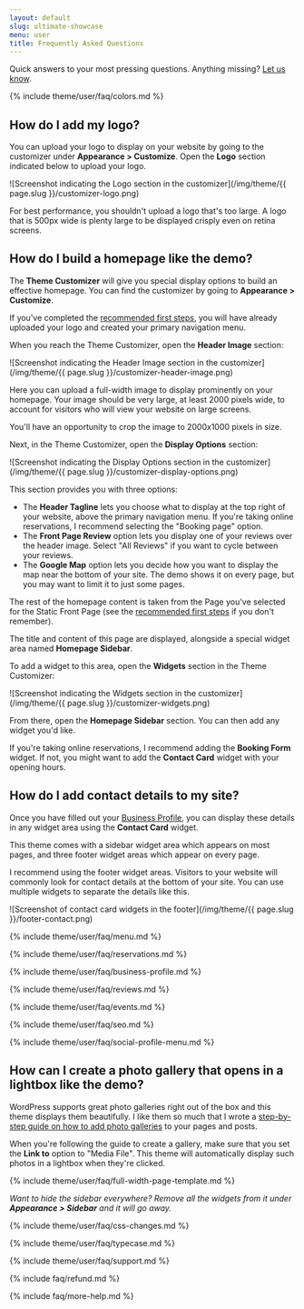 ```yaml
---
layout: default
slug: ultimate-showcase
menu: user
title: Frequently Asked Questions
---
```

Quick answers to your most pressing questions. Anything missing? [Let us know](https://www.etoilewebdesign.com/support-center/).

{% include theme/user/faq/colors.md %}

## <a name="logo"></a> How do I add my logo?

You can upload your logo to display on your website by going to the customizer under **Appearance > Customize**. Open the **Logo** section indicated below to upload your logo.

![Screenshot indicating the Logo section in the customizer](/img/theme/{{ page.slug }}/customizer-logo.png)

For best performance, you shouldn't upload a logo that's too large. A logo that is 500px wide is plenty large to be displayed crisply even on retina screens.

## <a name="homepage"></a> How do I build a homepage like the demo?

The **Theme Customizer** will give you special display options to build an effective homepage. You can find the customizer by going to **Appearance > Customize**.

If you've completed the [recommended first steps](getting-started/first-steps), you will have already uploaded your logo and created your primary navigation menu.

When you reach the Theme Customizer, open the **Header Image** section:

![Screenshot indicating the Header Image section in the customizer](/img/theme/{{ page.slug }}/customizer-header-image.png)

Here you can upload a full-width image to display prominently on your homepage. Your image should be very large, at least 2000 pixels wide, to account for visitors who will view your website on large screens.

You'll have an opportunity to crop the image to 2000x1000 pixels in size.

Next, in the Theme Customizer, open the **Display Options** section:

![Screenshot indicating the Display Options section in the customizer](/img/theme/{{ page.slug }}/customizer-display-options.png)

This section provides you with three options:

- The **Header Tagline** lets you choose what to display at the top right of your website, above the primary navigation menu. If you're taking online reservations, I recommend selecting the "Booking page" option.
- The **Front Page Review** option lets you display one of your reviews over the header image. Select "All Reviews" if you want to cycle between your reviews.
- The **Google Map** option lets you decide how you want to display the map near the bottom of your site. The demo shows it on every page, but you may want to limit it to just some pages.

The rest of the homepage content is taken from the Page you've selected for the Static Front Page (see the [recommended first steps](getting-started/first-steps) if you don't remember).

The title and content of this page are displayed, alongside a special widget area named **Homepage Sidebar**.

To add a widget to this area, open the **Widgets** section in the Theme Customizer:

![Screenshot indicating the Widgets section in the customizer](/img/theme/{{ page.slug }}/customizer-widgets.png)

From there, open the **Homepage Sidebar** section. You can then add any widget you'd like.

If you're taking online reservations, I recommend adding the **Booking Form** widget. If not, you might want to add the **Contact Card** widget with your opening hours.

## <a name="footer-address"></a> How do I add contact details to my site?

Once you have filled out your [Business Profile](plugins#business-profile), you can display these details in any widget area using the **Contact Card** widget.

This theme comes with a sidebar widget area which appears on most pages, and three footer widget areas which appear on every page.

I recommend using the footer widget areas. Visitors to your website will commonly look for contact details at the bottom of your site. You can use multiple widgets to separate the details like this.

![Screenshot of contact card widgets in the footer](/img/theme/{{ page.slug }}/footer-contact.png)

{% include theme/user/faq/menu.md %}

{% include theme/user/faq/reservations.md %}

{% include theme/user/faq/business-profile.md %}

{% include theme/user/faq/reviews.md %}

{% include theme/user/faq/events.md %}

{% include theme/user/faq/seo.md %}

{% include theme/user/faq/social-profile-menu.md %}

## <a name="photo-gallery"></a> How can I create a photo gallery that opens in a lightbox like the demo?

WordPress supports great photo galleries right out of the box and this theme displays them beautifully. I like them so much that I wrote a [step-by-step guide on how to add photo galleries](https://www.etoilewebdesign.com/2015/12/08/creating-photo-galleries-the-wordpress-way/) to your pages and posts.

When you're following the guide to create a gallery, make sure that you set the **Link to** option to "Media File". This theme will automatically display such photos in a lightbox when they're clicked.

{% include theme/user/faq/full-width-page-template.md %}

*Want to hide the sidebar everywhere? Remove all the widgets from it under __Appearance > Sidebar__ and it will go away.*

{% include theme/user/faq/css-changes.md %}

{% include theme/user/faq/typecase.md %}

{% include theme/user/faq/support.md %}

{% include faq/refund.md %}

{% include faq/more-help.md %}
